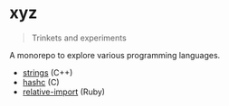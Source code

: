 # xyz

> Trinkets and experiments

A monorepo to explore various programming languages.

- [strings](https://github.com/hwadii/xyz/tree/master/strings) (C++)
- [hashc](https://github.com/hwadii/xyz/tree/master/hashc) (C)
- [relative-import](https://github.com/hwadii/xyz/tree/master/relative-import-rb) (Ruby)
